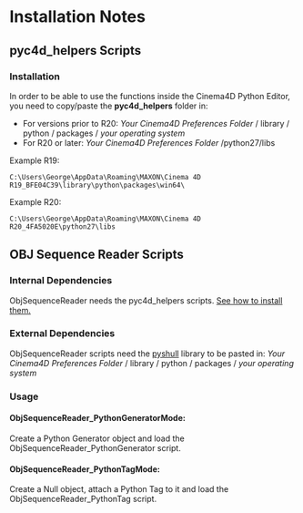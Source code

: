 
# Installation Notes
## pyc4d_helpers Scripts
### Installation
In order to be able to use the functions inside the Cinema4D Python Editor, you need to copy/paste the **pyc4d_helpers** folder in: 

* For versions prior to R20: *Your Cinema4D Preferences Folder* / library / python / packages / *your operating system*
* For R20 or later: *Your Cinema4D Preferences Folder* /python27/libs

Example R19: 
```
C:\Users\George\AppData\Roaming\MAXON\Cinema 4D R19_BFE04C39\library\python\packages\win64\
```
Example R20: 
```
C:\Users\George\AppData\Roaming\MAXON\Cinema 4D R20_4FA5020E\python27\libs
```

## OBJ Sequence Reader Scripts

### Internal Dependencies
ObjSequenceReader needs the pyc4d_helpers scripts. [See how to install them.](https://github.com/GeorgeAdamon/pyc4d_helpers/blob/master/scripts/README.md#installation)

### External Dependencies
ObjSequenceReader scripts need the [pyshull](https://github.com/TimSC/pyshull) library to be pasted in: *Your Cinema4D Preferences Folder* / library / python / packages / *your operating system*

### Usage
#### ObjSequenceReader_PythonGeneratorMode:
Create a Python Generator object and load the ObjSequenceReader_PythonGenerator script.
#### ObjSequenceReader_PythonTagMode:
Create a Null object, attach a Python Tag to it and load the ObjSequenceReader_PythonTag script.
